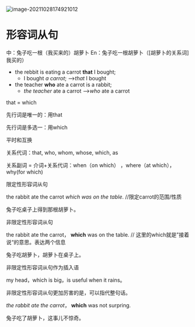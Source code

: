 ![image-20211028174921012](从句.assets/image-20211028174921012.png)

# 形容词从句

中：兔子吃一根（我买来的）胡萝卜
En：兔子吃一根胡萝卜（[胡萝卜的关系词]我买的）

- the rebbit is eating a carrot **that** I bought;
  -  I bought *a carrot*; ——>*that*  I bought
- the teacher **who** ate a carrot is a rabbit;
  - *the teacher* ate a carrot ——>*who* ate a carrot

that = which 

先行词是唯一的：用that

先行词是多选一：用which

平时和互换

关系代词：that, who, whom, whose, which, as 

关系副词 = 介词+关系代词：when（on which） ，where（at which）， why(for which)



限定性形容词从句

the rabbit ate the carrot *which was on the table*.   //限定carrot的范围/性质

兔子吃桌子上得到那根胡萝卜。

非限定性形容词从句

the rabbit ate the carrot， **which** was on the table.   // 这里的which就是”接着说“的意思。表达两个信息

兔子吃胡萝卜，胡萝卜在桌子上。



非限定性形容词从句作为插入语

my head，which is big，is useful when it rains。

非限定性形容词从句更加厉害的是，可以指代整句话。

*the rabbit ate the carrot*， **which** was not surpring. 

 兔子吃了胡萝卜，这事儿不惊奇。

